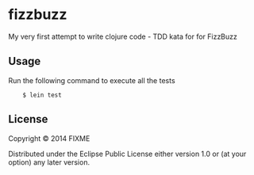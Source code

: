 # fizzbuzz

My very first attempt to write clojure code - TDD kata for for FizzBuzz

## Usage

Run the following command to execute all the tests

```
    $ lein test
```

## License

Copyright © 2014 FIXME

Distributed under the Eclipse Public License either version 1.0 or (at
your option) any later version.
